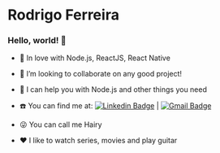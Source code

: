 

# Rodrigo Ferreira

### Hello, world! 👋

- :rocket: In love with Node.js, ReactJS, React Native
- :two_men_holding_hands: I’m looking to collaborate on any good project!
- :muscle: I can help you with Node.js and other things you need 
- :telephone: You can find me at: [![Linkedin Badge](https://img.shields.io/badge/-RodrigoFerreira-blue?style=flat-square&logo=Linkedin&logoColor=white&link=https://www.linkedin.com/in/rodrigoferreira-dev/)](https://www.linkedin.com/in/rodrigoferreira-dev/) | [![Gmail Badge](https://img.shields.io/badge/-rodrigo.santos7202@gmail.com-c14438?style=flat-square&logo=Gmail&logoColor=white&link=mailto:rodrigo.santos7202@gmail.com)](mailto:rodrigo.santos7202@gmail.com)

- :stuck_out_tongue_winking_eye: You can call me Hairy
- :heart: I like to watch series, movies and play guitar
